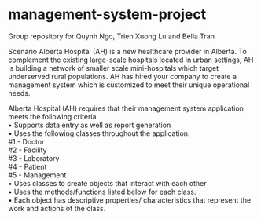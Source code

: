 # management-system-project

Group repository for Quynh Ngo, Trien Xuong Lu and Bella Tran

Scenario
Alberta Hospital (AH) is a new healthcare provider in Alberta. To complement the existing large-scale hospitals located in urban settings, AH is building a network of smaller scale mini-hospitals which target underserved rural populations. AH has hired your company to create a management system which is customized to meet their unique operational needs.

Alberta Hospital (AH) requires that their management system application meets the following criteria. <br />
•	Supports data entry as well as report generation <br />
•	Uses the following classes throughout the application:  <br />
 #1 - 	Doctor <br />
 #2 - 	Facility <br />
 #3 - 	Laboratory <br />
 #4 - 	Patient <br />
 #5 - 	Management <br />
•	Uses classes to create objects that interact with each other <br />
•	Uses the methods/functions listed below for each class. <br />
•	Each object has descriptive properties/ characteristics that represent the work and actions of the class. <br />
